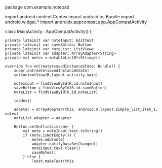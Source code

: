 package com.example.notepad

import android.content.Contex 
import android.os.Bundle
import android.widget.*
import androidx.appcompat.app.AppCompatActivity

class MainActivity : AppCompatActivity() {

    private lateinit var noteInput: EditText
    private lateinit var saveButton: Button
    private lateinit var noteList: ListViewe
    private lateinit var adapter: ArrayAdapter<String>
    private val notes = mutableListOf<String>()

    override fun onCreate(savedInstanceState: Bundle?) {
        super.onCreate(savedInstanceState)
        setContentView(R.layout.activity_main)

        noteInput = findViewById(R.id.noteInput)
        saveButton = findViewById(R.id.saveButton)
        noteList = findViewById(R.id.noteList)

        loades()

        adapter = ArrayAdapter(this, android.R.layout.simple_list_item_1, notes)
        noteList.adapter = adapter

        Button.setOnClickListener {
            val note = noteInput.text.toString()
            if (note.isNotEmpty()) {
                notes.add(note)
                adapter.notifyDataSetChanged()
                noteInput.text.clear()
                saveNotes()
            } else {
                Toast.makeText(this
